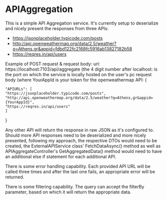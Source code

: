 # APIAggregation
This is a simple API Aggregation service. It's currently setup to deserialize and nicely present the responses from three APIs:
  - https://jsonplaceholder.typicode.com/posts
  - http://api.openweathermap.org/data/2.5/weather?q=Athens,gr&appid=fdbd122fc2168fc5916ab13827182b58
  - https://reqres.in/api/users

Example of POST request & request body:
url: https://localhost:7103/api/aggregate (the 4 digit number after localhost: is the port on which the service is locally hosted on the user's pc
request body (where YourAppId is your token for the openweathermap API: {

    "APIURLs": [
    "https://jsonplaceholder.typicode.com/posts",
    "http://api.openweathermap.org/data/2.5/weather?q=Athens,gr&appid={YourAppId}",
    "https://reqres.in/api/users"
    ]
}

Any other API will return the response in raw JSON as it's configured to.
Should more API responses need to be deserialized and more nicely presented, following my approach, the respective DTOs would need to be created, the ExternalAPIService class' FetchDataAsync() method as well as APIAggregateController's GetAggregatedData() method would need to have an additional else if statement for each additional API.

There is some error handling capability. Each provided API URL will be called three times and after the last one fails, an appropriate error will be returned.

There is some filtering capability. The query can accept the filterBy parameter, based on which it will return the appropriate data.
